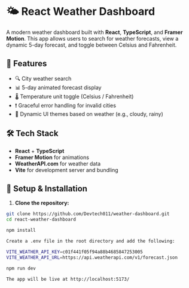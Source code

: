 # 🌤️ React Weather Dashboard

A modern weather dashboard built with **React**, **TypeScript**, and **Framer Motion**. This app allows users to search for weather forecasts, view a dynamic 5-day forecast, and toggle between Celsius and Fahrenheit.

## 🚀 Features

- 🔍 City weather search
- 📊 5-day animated forecast display
- 🌡️ Temperature unit toggle (Celsius / Fahrenheit)
- ❗ Graceful error handling for invalid cities
- 🎨 Dynamic UI themes based on weather (e.g., cloudy, rainy)

## 🛠️ Tech Stack

- **React** + **TypeScript**
- **Framer Motion** for animations
- **WeatherAPI.com** for weather data
- **Vite** for development server and bundling

## 🧪 Setup & Installation

1. **Clone the repository:**

```bash
git clone https://github.com/Devtech011/weather-dashboard.git
cd react-weather-dashboard

npm install

Create a .env file in the root directory and add the following:

VITE_WEATHER_API_KEY=c01f441f05f94a88b4685847253005
VITE_WEATHER_API_URL=https://api.weatherapi.com/v1/forecast.json

npm run dev

The app will be live at http://localhost:5173/
```
